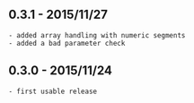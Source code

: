 
## 0.3.1 - 2015/11/27
	- added array handling with numeric segments
	- added a bad parameter check
	
## 0.3.0 - 2015/11/24
	- first usable release
